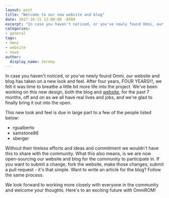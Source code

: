 ```yaml
---
layout: post
title: "Welcome to our new website and blog"
date: 2017-10-15 13:00:00 -0500
excerpt: "In case you haven't noticed, or you've newly found Omni, our website and blog has taken on a new look and feel. After four years, FOUR YEARS!!!, we felt it was time to breathe a little bit more life into the project."
categories:
- general
tags:
- omni
- website
- news
author:
  display_name: Jeremy
---
```


In case you haven't noticed, or you've newly found Omni, our website and blog has taken on a new look and feel. After four years, FOUR YEARS!!!, we felt it was time to breathe a little bit more life into the project. We've been working on this new design, both the blog and [website](https://www.omnirom.org), for the past 7 months, off and on as we all have real lives and jobs, and we're glad to finally bring it out into the open.

This new look and feel is due in large part to a few of the people listed below:

- rgualberto
- samstone86
- sberger

Without their tireless efforts and ideas and commitment we wouldn't have this to share with the community. What this also means, is we are now open-sourcing our website and blog for the community to participate in. If you want to submit a change, fork the website, make those changes, submit a pull request - it's that simple. Want to write an article for the blog? Follow the same process.

We look forward to working more closely with everyone in the community and welcome your thoughts. Here's to an exciting future with OmniROM!
